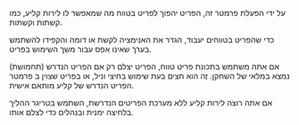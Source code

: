 על ידי הפעלת פרמטר זה, הפריט יהפוך לפריט בטווח מה שמאפשר לו לירות קליע, כמו קשתות וקשתות.

כדי שהפריט בטווחים יעבוד, הגדר את האנימציה לקשת או דומה והקפידו להשתמש בערך שאינו אפס עבור משך השימוש בפריט.

אם אתה משתמש בתכונת פריט טווח, הפריט יצלם רק אם הפריט הנדרש (תחמושת) נמצא במלאי של השחקן. זֶה הוא חצים בעת שימוש בחיצי וניל, או בפריט שצוין ב פרמטר הפריט הנדרש של קליע מותאם אישית.

אם אתה רוצה לירות קליע ללא מערכת הפריטים הנדרשת, השתמש בטריגר ההליך בלחיצה ימנית ובנהלים כדי לצלם אותו.